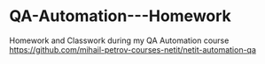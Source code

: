 # QA-Automation---Homework
Homework and Classwork during my QA Automation course <br>
https://github.com/mihail-petrov-courses-netit/netit-automation-qa
